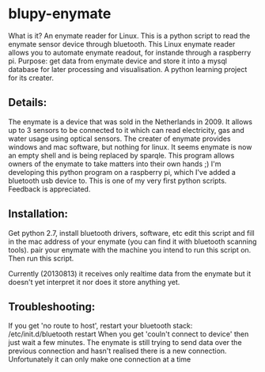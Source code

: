 blupy-enymate
=============

What is it? An enymate reader for Linux. This is a python script to read the
enymate sensor device through bluetooth. This Linux enymate reader allows you
to automate enymate readout, for instande through a raspberry pi.
Purpose: get data from enymate device and store it into a mysql database for
 later processing and visualisation. A python learning project for its creater.

## Details:
The enymate is a device that was sold in the Netherlands in 2009. It allows up
to 3 sensors to be connected to it which can read electricity, gas and water
usage using optical sensors. The creater of enymate provides windows and mac
software, but nothing for linux. It seems enymate is now an empty shell and
is being replaced by sparqle. This program allows owners of the enymate to
take matters into their own hands ;)
I'm developing this python program on a raspberry pi, which I've added a
bluetooth usb device to. This is one of my very first python scripts.
Feedback is appreciated.

## Installation:
Get python 2.7, install bluetooth drivers, software, etc
edit this script and fill in the mac address of your enymate (you can find it
with bluetooth scanning tools). pair your enymate with the machine you intend
to run this script on. Then run this script.

Currently (20130813) it receives only realtime data from the enymate but it doesn't
yet interpret it nor does it store anything yet.

## Troubleshooting:
If you get 'no route to host', restart your bluetooth stack:
/etc/init.d/bluetooth restart
When you get 'couln't connect to device' then just wait a few minutes.
The enymate is still trying to send data over the previous connection and hasn't
realised there is a new connection. Unfortunately it can only make one connection
at a time
